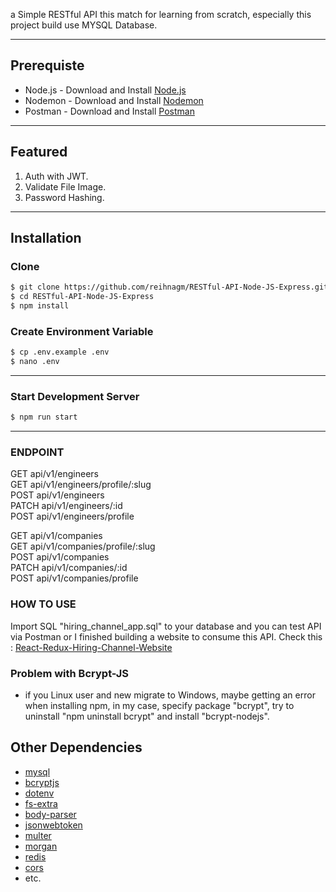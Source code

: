 a Simple RESTful API this match for learning from scratch, especially this project build use MYSQL Database.

---
## Prerequiste
- Node.js - Download and Install [Node.js](https://nodejs.org/en/)
- Nodemon - Download and Install [Nodemon](https://nodemon.io/)
- Postman - Download and Install [Postman](https://www.getpostman.com/)
---

## Featured
<ol>
    <li>Auth with JWT.</li>
    <li>Validate File Image.</li>
    <li>Password Hashing.</li>
</ol>

---
## Installation
### Clone
```bash
$ git clone https://github.com/reihnagm/RESTful-API-Node-JS-Express.git
$ cd RESTful-API-Node-JS-Express
$ npm install
```

### Create Environment Variable
```bash
$ cp .env.example .env
$ nano .env
```

---
### Start Development Server
```bash
$ npm run start
```
---

### ENDPOINT
GET api/v1/engineers  
GET api/v1/engineers/profile/:slug  
POST api/v1/engineers  
PATCH api/v1/engineers/:id  
POST api/v1/engineers/profile  

GET api/v1/companies  
GET api/v1/companies/profile/:slug  
POST api/v1/companies  
PATCH api/v1/companies/:id  
POST api/v1/companies/profile  

### HOW TO USE
Import SQL "hiring_channel_app.sql" to your database and
you can test API via Postman or I finished building a website to consume this API. Check this : [React-Redux-Hiring-Channel-Website](https://github.com/reihnagm/React-Redux-Hiring-Channel-Website)

### Problem with Bcrypt-JS
- if you Linux user and new migrate to Windows, maybe getting an error when installing npm, in my case, specify package "bcrypt", try to uninstall "npm uninstall bcrypt" and install "bcrypt-nodejs".

## Other Dependencies
- [mysql](#)
- [bcryptjs](#)
- [dotenv](#)
- [fs-extra](#)
- [body-parser](#)
- [jsonwebtoken](#)
- [multer](#)
- [morgan](#)
- [redis](#)
- [cors](#)
- etc.
